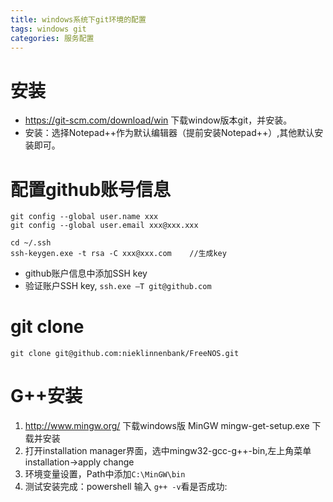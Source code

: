 ```yaml
---
title: windows系统下git环境的配置
tags: windows git
categories: 服务配置
---
```


# 安装
- https://git-scm.com/download/win  下载window版本git，并安装。
- 安装：选择Notepad++作为默认编辑器（提前安装Notepad++）,其他默认安装即可。

# 配置github账号信息
```shell
git config --global user.name xxx
git config --global user.email xxx@xxx.xxx

cd ~/.ssh
ssh-keygen.exe -t rsa -C xxx@xxx.com    //生成key
```
- github账户信息中添加SSH key
- 验证账户SSH key, `ssh.exe –T git@github.com`

# git clone
```shell
git clone git@github.com:nieklinnenbank/FreeNOS.git
```

# G++安装
1. http://www.mingw.org/ 下载windows版 MinGW  mingw-get-setup.exe 下载并安装
2. 打开installation manager界面，选中mingw32-gcc-g++-bin,左上角菜单installation->apply change
3. 环境变量设置，Path中添加`C:\MinGW\bin`
4. 测试安装完成：powershell 输入 `g++ -v`看是否成功:
